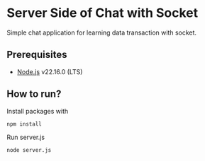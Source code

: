 # Server Side of Chat with Socket

Simple chat application for learning data transaction with socket.

## Prerequisites

- [Node.js](https://nodejs.org/en/download) v22.16.0 (LTS)

## How to run?

Install packages with

```bash
npm install
```

Run server.js

```bash
node server.js
```
